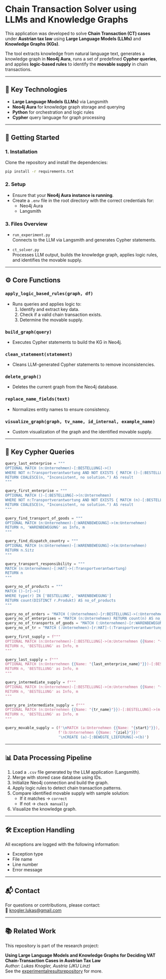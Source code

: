 # Chain Transaction Solver using LLMs and Knowledge Graphs

This application was developed to solve **Chain Transaction (CT) cases** under **Austrian tax law** using **Large Language Models (LLMs)** and **Knowledge Graphs (KGs)**.

The tool extracts knowledge from natural language text, generates a knowledge graph in **Neo4j Aura**, runs a set of predefined **Cypher queries**, and applies **logic-based rules** to identify the **movable supply** in chain transactions.

---

## 🧠 Key Technologies

- **Large Language Models (LLMs)** via Langsmith
- **Neo4j Aura** for knowledge graph storage and querying
- **Python** for orchestration and logic rules
- **Cypher** query language for graph processing

---

## 🚀 Getting Started

### 1. Installation

Clone the repository and install the dependencies:

```bash
pip install -r requirements.txt
```

### 2. Setup

- Ensure that your **Neo4j Aura instance is running**.
- Create a `.env` file in the root directory with the correct credentials for:
  - Neo4j Aura
  - Langsmith

### 3. Files Overview

- `run_experiment.py`  
  Connects to the LLM via Langsmith and generates Cypher statements.

- `ct_solver.py`  
  Processes LLM output, builds the knowledge graph, applies logic rules, and identifies the movable supply.

---

## ⚙️ Core Functions

### `apply_logic_based_rules(graph, df)`
- Runs queries and applies logic to:
  1. Identify and extract key data.
  2. Check if a valid chain transaction exists.
  3. Determine the movable supply.

### `build_graph(query)`
- Executes Cypher statements to build the KG in Neo4j.

### `clean_statement(statement)`
- Cleans LLM-generated Cypher statements to remove inconsistencies.

### `delete_graph()`
- Deletes the current graph from the Neo4j database.

### `replace_name_fields(text)`
- Normalizes entity names to ensure consistency.

### `visualize_graph(graph, tv_name, id_internal, example_name)`
- Custom visualization of the graph and the identified movable supply.

---

## 🧾 Key Cypher Queries

```python
query_last_enterprise = """
OPTIONAL MATCH (n:Unternehmen)-[:BESTELLUNG]->() 
WHERE NOT n:Transportverantwortung AND NOT EXISTS { MATCH ()-[:BESTELLUNG]->(n) } 
RETURN COALESCE(n, "Inconsistent, no solution.") AS result
"""

query_first_enterprise = """
OPTIONAL MATCH ()-[:BESTELLUNG]->(n:Unternehmen)
WHERE NOT n:Transportverantwortung AND NOT EXISTS { MATCH (n)-[:BESTELLUNG]->() } 
RETURN COALESCE(n, "Inconsistent, no solution.") AS result
"""

query_find_transport_of_goods = """
OPTIONAL MATCH (n:Unternehmen)-[:WARENBEWEGUNG]->(m:Unternehmen) 
RETURN n, 'WARENBEWEGUNG' as Info, m
"""

query_find_dispatch_country = """
OPTIONAL MATCH (n:Unternehmen)-[:WARENBEWEGUNG]->(m:Unternehmen) 
RETURN n.Sitz
"""

query_transport_responsibility = """
MATCH (n:Unternehmen)-[:HAT]->(:Transportverantwortung)
RETURN n
"""

query_no_of_products = """
MATCH ()-[r]->()
WHERE type(r) IN ['BESTELLUNG', 'WARENBEWEGUNG']
RETURN count(DISTINCT r.Produkt) AS no_of_products
"""

query_no_of_orders = "MATCH (:Unternehmen)-[r:BESTELLUNG]->(:Unternehmen) RETURN count(r) AS no_of_orders"
query_no_of_enterprises = "MATCH (n:Unternehmen) RETURN count(n) AS no_of_enterprises"
query_no_of_transports_of_goods = "MATCH (:Unternehmen)-[r:WARENBEWEGUNG]->(:Unternehmen) RETURN count(r) AS no_of_transports_of_goods"
query_no_of_tr = "MATCH (:Unternehmen)-[r:HAT]-(:Transportverantwortung) RETURN count(r) AS no_of_tr"

query_first_supply = f"""
OPTIONAL MATCH (n:Unternehmen)-[:BESTELLUNG]->(m:Unternehmen {{Name: "{first_enterprise_name}"}})
RETURN n, 'BESTELLUNG' as Info, m
"""

query_last_supply = f"""
OPTIONAL MATCH (n:Unternehmen {{Name: "{last_enterprise_name}"}})-[:BESTELLUNG]->(m:Unternehmen)
RETURN n, 'BESTELLUNG' as Info, m
"""

query_intermediate_supply = f"""
OPTIONAL MATCH (n:Unternehmen)-[:BESTELLUNG]->(m:Unternehmen {{Name: "{tr_name}"}})
RETURN n, 'BESTELLUNG' as Info, m
"""

query_pre_intermediate_supply = f"""
OPTIONAL MATCH (n:Unternehmen {{Name: "{tr_name}"}})-[:BESTELLUNG]->(m:Unternehmen)
RETURN n, 'BESTELLUNG' as Info, m
"""

query_movable_supply = (f'\nMATCH (a:Unternehmen {{Name: "{start}"}}),'
                        f'(b:Unternehmen {{Name: "{ziel}"}})'
                        '\nCREATE (a)-[:BEWEGTE_LIEFERUNG]->(b)')
```
---

## 📊 Data Processing Pipeline

1. Load a `.csv` file generated by the LLM application (Langsmith).
2. Merge with stored case database using IDs.
3. Initialize Neo4j connection and build the graph.
4. Apply logic rules to detect chain transaction patterns.
5. Compare identified movable supply with sample solution:
   - If it matches → `correct`
   - If not → `check manually` 
6. Visualize the knowledge graph.

---

## 🛠 Exception Handling

All exceptions are logged with the following information:

- Exception type
- File name
- Line number
- Error message

---

## 📬 Contact

For questions or contributions, please contact:  
📧 knogler.lukas@gmail.com

---

## 📚 Related Work

This repository is part of the research project:

**Using Large Language Models and Knowledge Graphs for Deciding VAT Chain-Transaction Cases in Austrian Tax Law**  
*Author: Lukas Knogler, Austria (JKU Linz)*  
See the [experimentalresultsrepository](https://github.com/knolukas/ct-solver-results.git) for more.
